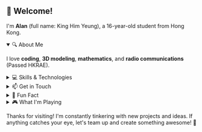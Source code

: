 ## 👋 Welcome!

I'm **Alan** (full name: King Him Yeung), a 16-year-old student from Hong Kong.

<details open>
  <summary>🔍 About Me</summary>
  
  I love **coding**, **3D modeling**, **mathematics**, and **radio communications** (Passed HKRAE).
</details>

<details>
  <summary>💻 Skills & Technologies</summary>
  
  **Languages**: Python, Kotlin, Java, TypeScript (skipped JavaScript and straight to the good stuff lol)  
  **Frameworks & Tools**: FastAPI, Spring, React  
  **Machine Learning**: Diving into ML algorithms and building them with PyTorch  
  **Databases**: PostgreSQL and MongoDB
</details>

<details>
  <summary>📫 Get in Touch</summary>
  
  **Website**: Check out nexhash.net for more about me and my work!
</details>

<details>
  <summary>🎉 Fun Fact</summary>
  
  My coding adventure began in 2021 on my first laptop - FUJITSU U537 with an Intel i5-7200U CPU. Fun part: the CPU's device ID is 0x5916, which became my GitHub username! (Bonus: No one’s spotted that easter egg yet)
</details>

<details>
  <summary>🎮 What I'm Playing</summary>
  
  When I'm not glued to my code editor, I'm gaming hard:  
  
  **Music Games:** Arcaea, Phigros, ADOFAI, Paradigm:Reboot  
  **Zenless Zone Zero**  
  **Shapez 2** (a factory-building game all about shapes)  
  
  - A mix of visual novel games
</details>

Thanks for visiting! I'm constantly tinkering with new projects and ideas. If anything catches your eye, let's team up and create something awesome! 🚀
